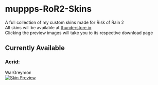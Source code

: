 # muppps-RoR2-Skins
A full collection of my custom skins made for Risk of Rain 2<br/>
All skins will be available at [thunderstore.io](https://www.thunderstore.io "Thunderstore Homepage")<br/>
Clicking the preview images will take you to its respective download page

## Currently Available
### Acrid:
   WarGreymon<br/>
   [![Skin Preview](https://raw.githubusercontent.com/muppp/muppps-RoR2-Skins/main/Acrid/WarGreymon/icon.png)](https://thunderstore.io/package/muppp/Acrid_Wargreymon_Cosplay/ "Acrid-WarGreymon Thunderstore")
